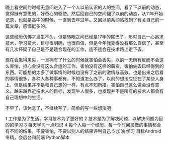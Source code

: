 晚上看空间的时候无意间进入了一个人以前认识的人的空间，看了下以前的动态，觉得挺有意思的，好奇心的驱使。然后回自己的空间翻了以前的动态，从11年开始记录，也就是高中的时候，一直到去年过年。又回以前系网站找到了有关自己的一篇文章，感慨挺多的。

这些经历仿佛才发生不久，但是转眼之间已经是17年的尾巴了，那时自己一心追求技术，学习技术，目标很明确，也很自信，但是今年我变得没有那么自信了，甚至有几次怀疑了自己是不是适合现在的工作，适不适合在技术路上走下去。

现在会患得患失，一旦拥有了什么的时候就害怕会丢失，以前一无所有反而不会这么害怕，担心会没有这么合适的工作，害怕没有这样的薪资，害怕失去已经得到的东西。可能想的太多了做事情的时候也没有了之前的激情与高效。也是出来之后看的事情很多，各种人各种事都有，不知道怎么办了，以前的想法应征在了某些人身上，但是结果并不是和自己想的一样，有点不知所措。害怕自己这么做会没有意义。越来越靠近技术人的目标，发现牛人很多，也发现并不是所有的技术人都会有自己理想中的生活。


不早了，该休息了，不继续写了，简单的写一些想法吧

1 工作是为了生活，学习技术为了更好的
2 技术是为了解决问题，以解决问题为目的的学习
3 每天学习一点知识
4 每个人每一个经历，每一个时间段做的事情都会有不同的结果，不要害怕，不要以别人的结果评判自己
5 加油 学习 目标Android专精，会后台和前端 Python脚本